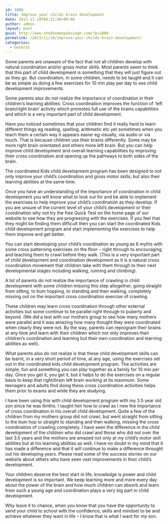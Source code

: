 ```yaml
---
id: 1008
title: Improve your childs brain development
date: 2013-11-18T04:21:00+00:00
author: admin
layout: post
guid: http://www.shobhadeepaksingh.com/?p=1008
permalink: /2013/11/18/improve-your-childs-brain-development/
categories:
  - General
---
```

Some parents are unaware of the fact that not all children develop with natural coordination and/or gross motor skills. Most parents seem to think that this part of child development is something that they will just figure out as they go. But coordination, in some children, needs to be taught and it can be as simple as doing a few exercises for 10 min play per day to see child development improvements.

Some parents also do not realize the importance of coordination in their children&#8217;s learning abilities. Cross coordination improves the function of &#8216;left brain/right brain&#8217; activity which promotes full use of the brains capabilities and which is a very important part of child development.

Have you noticed sometimes that your children find it really hard to learn different things eg reading, spelling, arithmetic etc yet sometimes when you teach them a certain way it appears easier eg visually, via audio or via touch. That is because children use their brains differently. Some may be more right brain orientated and others more left brain. But you can help improve child development and overall learning capabilities by improving their cross coordination and opening up the pathways to both sides of the brain.

The coordinated Kids child development program has been designed to not only improve your child&#8217;s coordination and gross motor skills, but also their learning abilities at the same time.

Once you have an understanding of the importance of coordination in child development you will know what to look out for and be able to implement the exercises to help improve your child&#8217;s coordination as they develop. If you are unsure of the current level of your child&#8217;s development or their coordination why not try the free Quick Test on the home page of our website to see how they are progressing with the exercises. If you feel that they might be finding them difficult then you can start the coordinated Kids child development program and start implementing the exercises to help them improve and get better.

You can start developing your child&#8217;s coordination as young as 6 myths with some cross patterning exercises on the floor &#8211; right through to encouraging and teaching them to crawl before they walk. (This is a very important part of child development and coordination development as it is a natural cross coordination movement that children take with them through to their next developmental stages including walking, running and climbing).

A lot of parents do not realize the importance of crawling in child development with some children missing this step altogether, going straight from sitting, to bum hopping, to standing and then walking, completely missing out on the important cross coordination exercise of crawling.

These children may learn cross coordination through other external activities but some continue to be parallel right through to puberty and beyond. (We did a test with our mothers group to see how many mothers were parallel and it was amazing how many thought they were coordinated when clearly they were not. By the way, parents can reprogram their brains at any time and learn with their children which not only improves their children&#8217;s coordination and learning but their own coordination and learning abilities as well).

What parents also do not realize is that these child development skills can be learnt, in a very short period of time, at any age, using the exercises set out in the coordinated kids child development program. The activities are simple, fun and something you can play together as a family for 10 min per day. Once you get it, you get it, but it helps to do the exercises on a regular basis to keep that right/brain left brain working at its maximum. Some teenagers and adults find doing these cross coordination activities helps them prior to exams and while they are studying.

I have been using this with child development program with my 3.5 year old son since he was 6mths. I taught him how to crawl as I new the importance of cross coordination in his overall child development. Quite a few of the children from my mothers group did not crawl, but went straight from sitting to the bum hop or straight to standing and then walking, missing the cross coordination of crawling completely. I have seen the difference in the child development of the children who did crawl and those who did not over the last 3.5 years and the mothers are amazed not only at my child&#8217;s motor skill abilities but at his learning abilities as well. I have no doubt in my mind that it has made a difference and that it will continue to make a difference throught out his developing years. Please read some of the success stories on our website about others who have seen vast improvements in their child&#8217;s development.

Your children deserve the best start in life, knowledge is power and child development is so important. We keep learning more and more every day about the power of the brain and how much children can absorb and learn from such a young age and coordination plays a very big part in child development.

Why leave it to chance, when you know that you have the opportunity to send your child to school with the confidence, skills and mindset to be and achieve whatever they want in life &#8211; I know that is what I want for my son.
